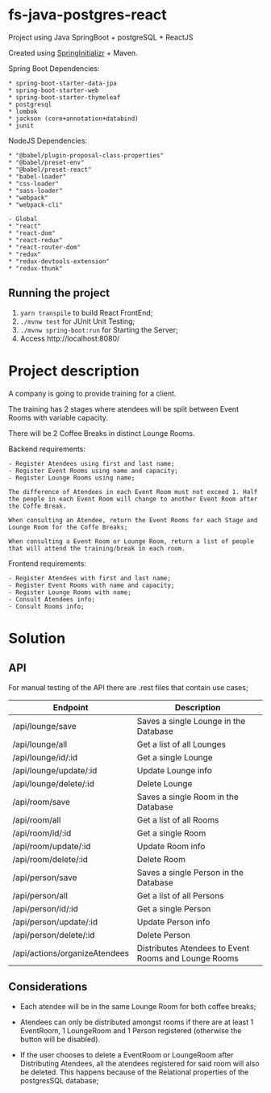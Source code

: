 # fs-java-postgres-react
Project using Java SpringBoot + postgreSQL + ReactJS

Created using [SpringInitializr](https://start.spring.io/) + Maven.

Spring Boot Dependencies:

    * spring-boot-starter-data-jpa
    * spring-boot-starter-web
    * spring-boot-starter-thymeleaf
    * postgresql
    * lombok
    * jackson (core+annotation+databind)
    * junit

NodeJS Dependencies:

    * "@babel/plugin-proposal-class-properties"
    * "@babel/preset-env"
    * "@babel/preset-react"
    * "babel-loader"
    * "css-loader"
    * "sass-loader"
    * "webpack"
    * "webpack-cli"
   
    - Global
    * "react"
    * "react-dom"
    * "react-redux"
    * "react-router-dom"
    * "redux"
    * "redux-devtools-extension"
    * "redux-thunk"

## Running the project
1. ```yarn transpile``` to build React FrontEnd;
2. ```./mvnw test``` for JUnit Unit Testing;
3. ```./mvnw spring-boot:run``` for Starting the Server;
4. Access http://localhost:8080/

# Project description

A company is going to provide training for a client. 

The training has 2 stages where atendees will be split between Event Rooms with variable capacity. 

There will be 2 Coffee Breaks in distinct Lounge Rooms.

Backend requirements:

    - Register Atendees using first and last name;
    - Register Event Rooms using name and capacity;
    - Register Lounge Rooms using name;
    
    The difference of Atendees in each Event Room must not exceed 1. Half the people in each Event Room will change to another Event Room after the Coffe Break.

    When consulting an Atendee, return the Event Rooms for each Stage and Lounge Room for the Coffe Breaks;

    When consulting a Event Room or Lounge Room, return a list of people that will attend the training/break in each room.


Frontend requirements:

    - Register Atendees with first and last name;
    - Register Event Rooms with name and capacity;
    - Register Lounge Rooms with name;
    - Consult Atendees info;
    - Consult Rooms info;

# Solution

## API
For manual testing of the API there are .rest files that contain use cases;

Endpoint | Description
---------|----------
 /api/lounge/save | Saves a single Lounge in the Database
 /api/lounge/all  | Get a list of all Lounges
 /api/lounge/id/:id | Get a single Lounge
 /api/lounge/update/:id | Update Lounge info
 /api/lounge/delete/:id | Delete Lounge
 /api/room/save  | Saves a single Room in the Database
 /api/room/all | Get a list of all Rooms
 /api/room/id/:id  | Get a single Room
 /api/room/update/:id | Update Room info
 /api/room/delete/:id | Delete Room
 /api/person/save  | Saves a single Person in the Database
 /api/person/all | Get a list of all Persons
 /api/person/id/:id  | Get a single Person
 /api/person/update/:id | Update Person info
 /api/person/delete/:id | Delete Person
 /api/actions/organizeAtendees | Distributes Atendees to Event Rooms and Lounge Rooms
 ## Considerations

 * Each atendee will be in the same Lounge Room for both coffee breaks;
  
 * Atendees can only be distributed amongst rooms if there are at least 1 EventRoom, 1 LoungeRoom and 1 Person registered (otherwise the button will be disabled).
  
 * If the user chooses to delete a EventRoom or LoungeRoom after Distributing Atendees, all the atendees registered for said room will also be deleted. This happens because of the Relational properties of the postgresSQL database;




